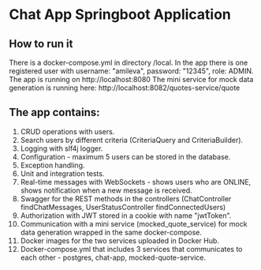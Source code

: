 # Chat App Springboot Application

## How to run it
There is a docker-compose.yml in directory /local.
In the app there is one registered user with username: "amileva", password: "12345", role: ADMIN.
The app is running on http://localhost:8080
The mini service for mock data generation is running here: http://localhost:8082/quotes-service/quote

## The app contains:
1. CRUD operations with users.
2. Search users by different criteria (CriteriaQuery and CriteriaBuilder).
3. Logging with slf4j logger.
4. Configuration - maximum 5 users can be stored in the database.
5. Exception handling.
6. Unit and integration tests.
7. Real-time messages with WebSockets - shows users who are ONLINE, shows notification when a new message is received.
8. Swagger for the REST methods in the controllers (ChatController findChatMessages, UserStatusController findConnectedUsers)
9. Authorization with JWT stored in a cookie with name "jwtToken".
10. Communication with a mini service (mocked_quote_service) for mock data generation wrapped in the same docker-compose.
11. Docker images for the two services uploaded in Docker Hub.
12. Docker-compose.yml that includes 3 services that communicates to each other - postgres, chat-app, mocked-quote-service.
